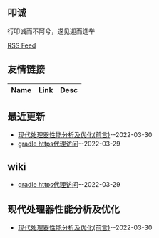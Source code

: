 ## 叩诚
行叩诚而不阿兮，遂见迎而逢举 
 
[RSS Feed](https://raw.githubusercontent.com/Jared-ZDC/Jared-ZDC.github.io/master/feed.xml)
## 友情链接
| Name | Link | Desc | 
 | ---- | ---- | ---- |
## 最近更新
- [现代处理器性能分析及优化(前言)](https://github.com/Jared-ZDC/Jared-ZDC.github.io/issues/2)--2022-03-30
- [gradle https代理访问](https://github.com/Jared-ZDC/Jared-ZDC.github.io/issues/1)--2022-03-29
## wiki
- [gradle https代理访问](https://github.com/Jared-ZDC/Jared-ZDC.github.io/issues/1)--2022-03-29
## 现代处理器性能分析及优化
- [现代处理器性能分析及优化(前言)](https://github.com/Jared-ZDC/Jared-ZDC.github.io/issues/2)--2022-03-30
